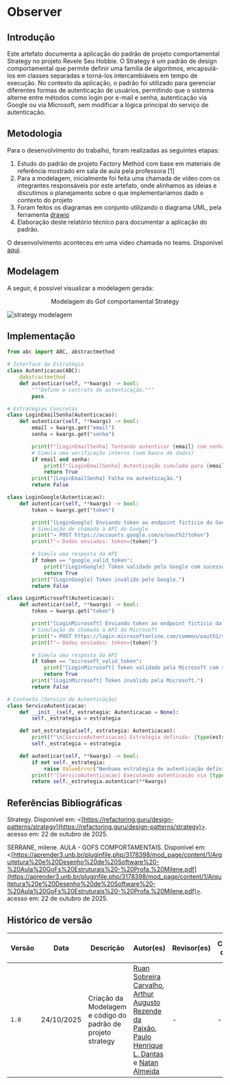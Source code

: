 # Observer 

## Introdução

Este artefato documenta a aplicação do padrão de projeto comportamental Strategy no projeto Revele Seu Hobbie. O Strategy é um padrão de design comportamental que permite definir uma família de algoritmos, encapsulá-los em classes separadas e torná-los intercambiáveis em tempo de execução. No contexto da aplicação, o padrão foi utilizado para gerenciar diferentes formas de autenticação de usuários, permitindo que o sistema alterne entre métodos como login por e-mail e senha, autenticação via Google ou via Microsoft, sem modificar a lógica principal do serviço de autenticação.

## Metodologia

Para o desenvolvimento do trabalho, foram realizadas as seguintes etapas:

1. Estudo do padrão de projeto Factory Method com base em materiais de referência mostrado em sala de aula pela professora [1]
2. Para a modelagem, inicialmente foi feita uma chamada de vídeo com os integrantes responsáveis por este artefato, onde alinhamos as ideias e discutimos o planejamento sobre o que implementariamos dado o contexto do projeto
3. Foram feitos os diagramas em conjunto utilizando o diagrama UML, pela ferramenta [drawio](https://app.diagrams.net/#G1pcJVnAAakuv8rYM0g8ZvuhaQBeCKSzbq#%7B%22pageId%22%3A%22RUmJMx5qTw6CUYCq72ed%22%7D)
4. Elaboração deste relatório técnico para documentar a aplicação do padrão.

O desenvolvimento aconteceu em uma video chamada no teams.
Disponível [aqui](https://unbbr-my.sharepoint.com/:v:/g/personal/222006169_aluno_unb_br/EZmuOaIGDuhEm-0E5mRHDREBbccaEFDJGd7MzXDVIR_i3w?e=Dgb2XT&nav=eyJyZWZlcnJhbEluZm8iOnsicmVmZXJyYWxBcHAiOiJTdHJlYW1XZWJBcHAiLCJyZWZlcnJhbFZpZXciOiJTaGFyZURpYWxvZy1MaW5rIiwicmVmZXJyYWxBcHBQbGF0Zm9ybSI6IldlYiIsInJlZmVycmFsTW9kZSI6InZpZXcifX0%3D).

## Modelagem

A seguir, é possível visualizar a modelagem gerada:

<p align="center">Modelagem do Gof comportamental Strategy</p>

![strategy modelagem](/assets/strategy.png)

## Implementação

```python
from abc import ABC, abstractmethod

# Interface da Estratégia 
class Autenticacao(ABC):
    @abstractmethod
    def autenticar(self, **kwargs) -> bool:
        """Define o contrato de autenticação."""
        pass

# Estratégias Concretas
class LoginEmailSenha(Autenticacao):
    def autenticar(self, **kwargs) -> bool:
        email = kwargs.get("email")
        senha = kwargs.get("senha")

        print(f"[LoginEmailSenha] Tentando autenticar {email} com senha...")
        # Simula uma verificação interna (sem banco de dados)
        if email and senha:
            print(f"[LoginEmailSenha] Autenticação simulada para {email}.")
            return True
        print("[LoginEmailSenha] Falha na autenticação.")
        return False

class LoginGoogle(Autenticacao):
    def autenticar(self, **kwargs) -> bool:
        token = kwargs.get("token")

        print("[LoginGoogle] Enviando token ao endpoint fictício do Google...")
        # Simulação de chamada à API do Google
        print("→ POST https://accounts.google.com/o/oauth2/token")
        print(f"→ Dados enviados: token={token}")

        # Simula uma resposta da API
        if token == "google_valid_token":
            print("[LoginGoogle] Token validado pelo Google com sucesso.")
            return True
        print("[LoginGoogle] Token inválido pelo Google.")
        return False

class LoginMicrosoft(Autenticacao):
    def autenticar(self, **kwargs) -> bool:
        token = kwargs.get("token")

        print("[LoginMicrosoft] Enviando token ao endpoint fictício da Microsoft...")
        # Simulação de chamada à API da Microsoft
        print("→ POST https://login.microsoftonline.com/common/oauth2/v2.0/token")
        print(f"→ Dados enviados: token={token}")

        # Simula uma resposta da API
        if token == "microsoft_valid_token":
            print("[LoginMicrosoft] Token validado pela Microsoft com sucesso.")
            return True
        print("[LoginMicrosoft] Token inválido pela Microsoft.")
        return False

# Contexto (Serviço de Autenticação)
class ServicoAutenticacao:
    def __init__(self, estrategia: Autenticacao = None):
        self._estrategia = estrategia

    def set_estrategia(self, estrategia: Autenticacao):
        print(f"\n[ServicoAutenticacao] Estratégia definida: {type(estrategia).__name__}")
        self._estrategia = estrategia

    def autenticar(self, **kwargs) -> bool:
        if not self._estrategia:
            raise ValueError("Nenhuma estratégia de autenticação definida.")
        print(f"[ServicoAutenticacao] Executando autenticação via {type(self._estrategia).__name__}...")
        return self._estrategia.autenticar(**kwargs)
```

## Referências Bibliográficas

Strategy. Disponível em: <[https://refactoring.guru/design-patterns/strategy](https://refactoring.guru/design-patterns/strategy)>. acesso em: 22 de outubro de 2025.

SERRANE, milene. AULA - GOFS COMPORTAMENTAIS. Disponível em: <[https://aprender3.unb.br/pluginfile.php/3178398/mod_page/content/1/Arquitetura%20e%20Desenho%20de%20Software%20-%20Aula%20GoFs%20Estruturais%20-%20Profa.%20Milene.pdf](https://aprender3.unb.br/pluginfile.php/3178398/mod_page/content/1/Arquitetura%20e%20Desenho%20de%20Software%20-%20Aula%20GoFs%20Estruturais%20-%20Profa.%20Milene.pdf)>. acesso em: 22 de outubro de 2025.

## Histórico de versão

| Versão | Data       | Descrição                                        | Autor(es)           | Revisor(es)         | Comentário do revisor | Data da revisão |
|--------|------------|--------------------------------------------------|---------------------|---------------------|----------------------|-----------|
| `1.0` | 24/10/2025  | Criação da Modelagem e código do padrão de projeto strategy | [Ruan Sobreira Carvalho](https://github.com/Ruan-Carvalho), [Arthur Augusto Rezende da Paixão](https://github.com/arthur-augusto), [Paulo Henrique L. Dantas](https://github.com/Nanashii76) e [Natan Almeida](https://github.com/natanalmeida03) | - | - | - |
